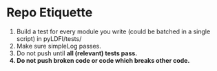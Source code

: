 # Repo Etiquette

1. Build a test for every module you write (could be batched in a single script) in pyLDFI/tests/
2. Make sure simpleLog passes.
3. Do not push until <b>all<b/> (relevant) tests pass.
4. Do not push broken code or code which breaks other code.
